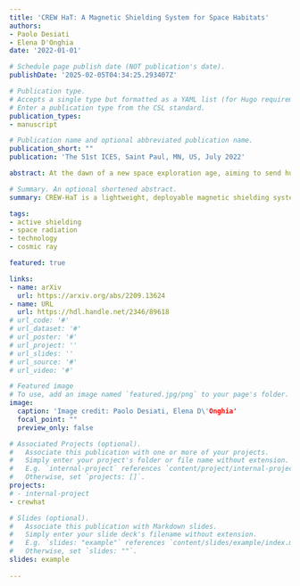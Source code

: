 ```yaml
---
title: 'CREW HaT: A Magnetic Shielding System for Space Habitats'
authors:
- Paolo Desiati
- Elena D'Onghia
date: '2022-01-01'

# Schedule page publish date (NOT publication's date).
publishDate: '2025-02-05T04:34:25.293407Z'

# Publication type.
# Accepts a single type but formatted as a YAML list (for Hugo requirements).
# Enter a publication type from the CSL standard.
publication_types:
- manuscript

# Publication name and optional abbreviated publication name.
publication_short: ""
publication: 'The 51st ICES, Saint Paul, MN, US, July 2022'

abstract: At the dawn of a new space exploration age, aiming to send humans back to the Moon and for the first time to Mars, it is necessary to devise a solution to mitigate the impact that space radiation has on spacecraft and astronauts. Although technically challenging, active magnetic shielding is generally considered a promising solution. We propose a lightweight deployable system producing an open magnetic field around a space habitat. Our Cosmic Radiation Extended Warding (CREW) system consists of a cylindrical Halbach array coil arrangement, or Halbach Torus (HaT). This configuration generates an enhanced external magnetic field while suppressing it in the habitat volume. The CREW HaT takes advantage of recent innovations in high-temperature superconductors (e.g., ReBCO) that enables the needed high currents. We present a preliminary feasibility design of the magnetic shielding system and its collapsible mechanical structure to sustain the internal magnetic forces while protecting astronauts. We also lay down the next steps towards a more evolved and comprehensive design of the device.

# Summary. An optional shortened abstract.
summary: CREW-HaT is a lightweight, deployable magnetic shielding system using a Halbach Torus and high-temperature superconductors to protect astronauts from space radiation.

tags:
- active shielding
- space radiation
- technology
- cosmic ray

featured: true

links:
- name: arXiv
  url: https://arxiv.org/abs/2209.13624
- name: URL
  url: https://hdl.handle.net/2346/89618
# url_code: '#'
# url_dataset: '#'
# url_poster: '#'
# url_project: ''
# url_slides: ''
# url_source: '#'
# url_video: '#'

# Featured image
# To use, add an image named `featured.jpg/png` to your page's folder. 
image:
  caption: 'Image credit: Paolo Desiati, Elena D\'Onghia'
  focal_point: ""
  preview_only: false

# Associated Projects (optional).
#   Associate this publication with one or more of your projects.
#   Simply enter your project's folder or file name without extension.
#   E.g. `internal-project` references `content/project/internal-project/index.md`.
#   Otherwise, set `projects: []`.
projects:
# - internal-project
- crewhat

# Slides (optional).
#   Associate this publication with Markdown slides.
#   Simply enter your slide deck's filename without extension.
#   E.g. `slides: "example"` references `content/slides/example/index.md`.
#   Otherwise, set `slides: ""`.
slides: example
  
---
```

